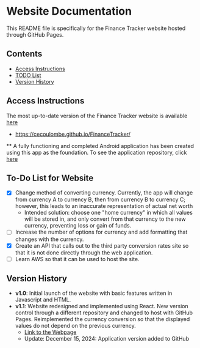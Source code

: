 # Website Documentation

This README file is specifically for the Finance Tracker website hosted through GitHub Pages.

## Contents
- [Access Instructions](#Access-Instructions)
- [TODO List](#To-Do-List-for-Website)
- [Version History](#Version-History)

## Access Instructions
The most up-to-date version of the Finance Tracker website is available [here](https://cecoulombe.github.io/FinanceTracker/)
- https://cecoulombe.github.io/FinanceTracker/

** A fully functioning and completed Android application has been created using this app as the foundation. To see the application repository, click [here](https://cecoulombe.github.io/Sage_App/)

## To-Do List for Website

- [X] Change method of converting currency. Currently, the app will change from currency A to currency B, then from currency B to currency C; however, this leads to an inaccurate representation of actual net worth
  - Intended solution: choose one "home currency" in which all values will be stored in, and only convert from that currency to the new currency, preventing loss or gain of funds.
- [ ] Increase the number of options for currency and add formatting that changes with the currency.
- [X] Create an API that calls out to the third party conversion rates site so that it is not done directly through the web application.
- [ ] Learn AWS so that it can be used to host the site.

## Version History

- **v1.0**: Initial launch of the website with basic features written in Javascript and HTML.
- **v1.1**: Website redesigned and implemented using React. New version control through a different repository and changed to host with GitHub Pages. Reimplemented the currency conversion so that the displayed values do not depend on the previous currency.
  - [Link to the Webpage](https://cecoulombe.github.io/FinanceTracker/)
  - Update: December 15, 2024: Application version added to GitHub

